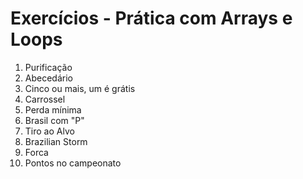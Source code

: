 # Exercícios - Prática com Arrays e Loops

1. Purificação
2. Abecedário
3. Cinco ou mais, um é grátis
4. Carrossel
5. Perda mínima
6. Brasil com "P"
7. Tiro ao Alvo
8. Brazilian Storm
9. Forca
10. Pontos no campeonato


